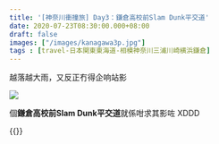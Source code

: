 ```yaml
---
title: '[神奈川衝撞旅] Day3：鎌倉高校前Slam Dunk平交道'
date: 2020-07-23T08:30:00.000+08:00
draft: false
images: ["/images/kanagawa3p.jpg"]
tags : [travel-日本関東東海道-相模神奈川三浦川崎横浜鎌倉]
---
```


越落越大雨，又反正冇得企响站影  

![](/images/kanagawa3p.jpg)

個**鎌倉高校前Slam Dunk平交道**就係咁求其影咗 XDDD 


{{<kanagawa>}}
